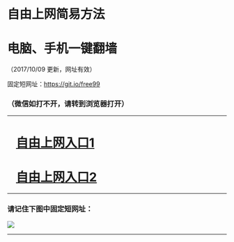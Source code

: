 ﻿# 自由上网简易方法

# 电脑、手机一键翻墙

（2017/10/09 更新，网址有效）

固定短网址：https://git.io/free99

### （微信如打不开，请转到浏览器打开）


***





# &nbsp;&nbsp; <a href="http://ft1336617873.fwq-tz-1001.info/fwqtz01.html?t=100900122812 " target="_blank">自由上网入口1</a>
# &nbsp;&nbsp; <a href="http://ft2303329562.fwq-tz-1002.info/fwqtz02.html?t=100900127701 " target="_blank">自由上网入口2</a>
***

### 请记住下图中固定短网址：

<img src="https://s3-us-west-2.amazonaws.com/fwq-1001/yjfq-20170905okok.png" /> 


***


